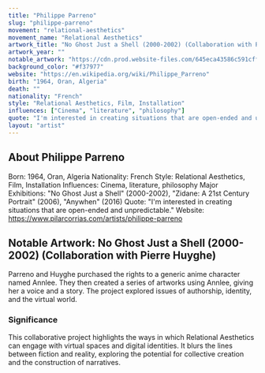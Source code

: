 ```yaml
---
title: "Philippe Parreno"
slug: "philippe-parreno"
movement: "relational-aesthetics"
movement_name: "Relational Aesthetics"
artwork_title: "No Ghost Just a Shell (2000-2002) (Collaboration with Pierre Huyghe)"
artwork_year: ""
notable_artwork: "https://cdn.prod.website-files.com/645eca43586c591cffa273fa/67c5bf3708dc24e7375bac0b_Philippe%20Parreno%20No%20Ghost.webp"
background_color: "#f37977"
website: "https://en.wikipedia.org/wiki/Philippe_Parreno"
birth: "1964, Oran, Algeria"
death: ""
nationality: "French"
style: "Relational Aesthetics, Film, Installation"
influences: ["Cinema", "literature", "philosophy"]
quote: "I'm interested in creating situations that are open-ended and unpredictable."
layout: "artist"
---
```


## About Philippe Parreno

Born: 1964, Oran, Algeria Nationality: French Style: Relational Aesthetics, Film, Installation Influences: Cinema, literature, philosophy Major Exhibitions: "No Ghost Just a Shell" (2000-2002), "Zidane: A 21st Century Portrait" (2006), "Anywhen" (2016) Quote: "I'm interested in creating situations that are open-ended and unpredictable." Website: https://www.pilarcorrias.com/artists/philippe-parreno

## Notable Artwork: No Ghost Just a Shell (2000-2002) (Collaboration with Pierre Huyghe)

Parreno and Huyghe purchased the rights to a generic anime character named Annlee. They then created a series of artworks using Annlee, giving her a voice and a story. The project explored issues of authorship, identity, and the virtual world.

### Significance

This collaborative project highlights the ways in which Relational Aesthetics can engage with virtual spaces and digital identities. It blurs the lines between fiction and reality, exploring the potential for collective creation and the construction of narratives.
